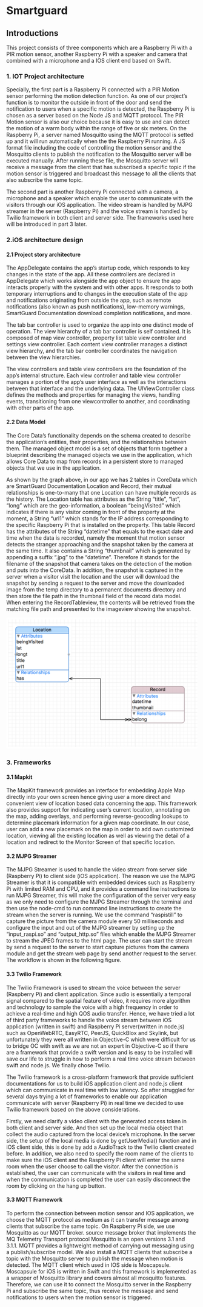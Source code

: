 # Smartguard


## Introductions

This project consists of three components which are a Raspberry Pi with a PIR motion sensor, another Raspberry Pi with a speaker and camera that combined with a microphone and a IOS client end based on Swift.


### 1. IOT Project architecture

Specially, the first part is a Raspberry Pi connected with a PIR Motion sensor performing the motion detection function. As one of our project’s function is to monitor the outside in front of the door and send the notification to users when a specific motion is detected, the Raspberry Pi is chosen as a server based on the Node JS and MQTT protocol. The PIR Motion sensor is also our choice because it is easy to use and can detect the motion of a warm body within the range of five or six meters. On the Raspberry Pi, a server named Mosquitto using the MQTT protocol is setted up and it will run automatically when the the Raspberry Pi running. A JS format file including the code of controlling the motion sensor and the Mosquitto clients to publish the notification to the Mosquitto server will be executed manually. After running these file, the Mosquitto server will receive a message from the client that has subscribed a specific topic if the motion sensor is triggered and broadcast this message to all the clients that also subscribe the same topic.

The second part is another Raspberry Pi connected with a camera, a microphone and a speaker which enable the user to communicate with the visitors through our iOS application. The video stream is handled by MJPG streamer in the server (Raspberry Pi) and the voice stream is handled by Twilio framework in both client and server side. The frameworks used here will be introduced in part 3 later.



### 2.iOS architecture design

#### 2.1 Project story architecture

The AppDelegate contains the app’s startup code, which responds to key changes in the state of the app. All these controllers are declared in AppDelegate which works alongside the app object to ensure the app interacts properly with the system and with other apps. It responds to both temporary interruptions and to changes in the execution state of the app and notifications originating from outside the app, such as remote notifications (also known as push notifications), low-memory warnings, SmartGuard Documentation download completion notifications, and more.

The tab bar controller is used to organize the app into one distinct mode of operation. The view hierarchy of a tab bar controller is self contained. It is composed of map view controller, property list table view controller and settings view controller. Each content view controller manages a distinct view hierarchy, and the tab bar controller coordinates the navigation between the view hierarchies.

The view controllers and table view controllers are the foundation of the app’s internal structure. Each view controller and table view controller manages a portion of the app’s user interface as well as the interactions between that interface and the underlying data. The UIViewController class defines the methods and properties for managing the views, handling events, transitioning from one viewcontroller to another, and coordinating with other parts of the app.

                 

#### 2.2 Data Model

The Core Data’s functionality depends on the schema created to describe the application’s entities, their properties, and the relationships between them. The managed object model is a set of objects that form together a blueprint describing the managed objects we use in the application, which allows Core Data to map from records in a persistent store to managed objects that we use in the application.

As shown by the graph above, in our app we has 2 tables in CoreData which are SmartGuard Documentation Location and Record, their mutual relationships is one-to-many that one Location can have multiple records as the history. The Location table has attributes as the String “title”, “lat”, “long” which are the geo-information, a boolean “beingVisited” which indicates if there is any visitor coming in front of the property at the moment, a String “url1” which stands for the IP address corresponding to the specific Raspberry Pi that is installed on the property. This table Record has the attributes of the String “datetime” that equals to the exact date and time when the data is recorded, namely the moment that motion sensor detects the stranger approaching and the snapshot taken by the camera at the same time. It also contains a String “thumbnail” which is generated by appending a suffix “.jpg” to the “datetime”. Therefore it stands for the filename of the snapshot that camera takes on the detection of the motion and puts into the CoreData. In addition, the snapshot is captured in the server when a visitor visit the location and the user will download the snapshot by sending a request to the server and move the downloaded image from the temp directory to a permanent documents directory and then store the file path in the thumbnail field of the record data model. When entering the RecordTableview, the contents will be retrieved from the matching file path and presented to the imageview showing the snapshot.

 ![ See image below :](https://github.com/Michael0770/smartguard/blob/master/Data%20Model.png)

### 3. Frameworks

#### 3.1 Mapkit
The MapKit framework provides an interface for embedding Apple Map directly into your own screen hence giving user a more direct and convenient view of location based data concerning the app. This framework also provides support for indicating
user’s current location, annotating on the map, adding overlays, and performing reverse-geocoding lookups to determine placemark information for a given map coordinate. In our case, user can add a new placemark on the map in order to add own customized location, viewing all the existing location as well as viewing the detail of a location and redirect to the Monitor Screen of that specific location.

#### 3.2 MJPG Streamer
The MJPG Streamer is used to handle the video stream from server side (Raspberry Pi) to client side (iOS application). The reason we use the MJPG Streamer is that it is compatible with embedded devices such as Raspberry Pi with limited RAM and
CPU, and it provides a command line instructions to run MJPG Streamer, this will make the configuration of the server very easy as we only need to configure the MJPG Streamer through the terminal and then use the node-cmd to run command
line instructions to create the stream when the server is running. We use the command “raspistill” to capture the picture from the camera module every 50 milliseconds and configure the input and out of the MJPG streamer by setting up the “input_raspi.so” and “output_http.so” files which enable the MJPG Streamer to stream the JPEG frames to the html page. The user can start the stream by send a request to the server to start capture pictures from the camera module and
get the stream web page by send another request to the server. The workflow is shown in the following figure.

#### 3.3 Twilio Framework
The Twilio Framework is used to stream the voice between the server (Raspberry Pi) and client application. Since audio is essentially a temporal signal compared to the spatial feature of video, it requires more algorithm and technology to sample the voice with a high frequency in order to achieve a real-time and high QOS audio transfer. Hence, we have tried a lot of third party frameworks to handle the voice stream between iOS application (written in swift) and Raspberry Pi server(written in node.js) such as OpenWebRTC, EasyRTC, PeerJS, QuickBlox and Skylink, but unfortunately they were all written in Objective-C which were difficult for us to bridge OC with swift as we are not an expert in Objective-C so if there are a framework that provide a swift version and is easy to be installed will save our life to struggle in how to perform a real time voice stream between swift and node.js. We finally chose Twilio.

The Twilio framework is a cross-platform framework that provide sufficient documentations for us to build iOS application client and node.js client which can communicate in real time with low latency. So after struggled for several days trying a lot of frameworks to enable our application communicate with server (Raspberry Pi) in real time we decided to use Twilio framework based on the above considerations.

Firstly, we need clarify a video client with the generated access token in both client and server side. And then set up the local media object that collect the audio captured from the local device’s microphone. In the server side, the setup of the local media is done by getUserMedia() function and in iOS client side, this is done by add a AudioTrack to the Twilio client created before. In addition, we also need to specify the room name of the clients to make sure the iOS client and the Raspberry Pi client will enter the same room when the user choose to call the visitor. After the connection is established, the user can communicate with the visitors in real time and when the communication is completed the user can easily disconnect the room by clicking on the hang up button.

#### 3.3 MQTT Framework
To perform the connection between motion sensor and IOS application, we choose the MQTT protocol as medium as it can transfer message among clients that subscribe the same topic. On Raspberry Pi side, we use Mosquitto as our MQTT broker.
source message broker that implements the MQ Telemetry Transport protocol Mosquitto is an open versions 3.1 and 3.1.1. MQTT provides a lightweight method of carrying out messaging using a publish/subscribe model. We also install a MQTT clients that
subscribe a topic with the Mosquitto server to publish the message when motion is detected. The MQTT client which used in IOS side is Moscapsule. Moscapsule for iOS is written in Swift and this framework is implemented as a wrapper of Mosquitto library
and covers almost all mosquitto features. Therefore, we can use it to connect the Mosquitto server in the Raspberry Pi and subscribe the same topic, thus receive the message and send notifications to users when the motion sensor is triggered.
